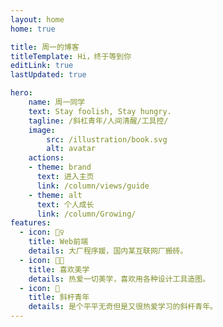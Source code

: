 ```yaml
---
layout: home
home: true

title: 周一的博客
titleTemplate: Hi，终于等到你
editLink: true
lastUpdated: true

hero:
    name: 周一同学
    text: Stay foolish, Stay hungry.
    tagline: /斜杠青年/人间清醒/工具控/
    image:
        src: /illustration/book.svg
        alt: avatar
    actions:
    - theme: brand
      text: 进入主页
      link: /column/views/guide
    - theme: alt
      text: 个人成长
      link: /column/Growing/
features:
  - icon: 🤹‍♀️
    title: Web前端
    details: 大厂程序媛，国内某互联网厂搬砖。
  - icon: 👩‍🎨‍
    title: 喜欢美学
    details: 热爱一切美学，喜欢用各种设计工具造图。
  - icon: 🧩
    title: 斜杆青年
    details: 是个平平无奇但是又很热爱学习的斜杆青年。
---
```



<!-- 自定义组件 -->
<!-- <script setup>
import home from './.vitepress/components/home.vue';
</script>

<home /> -->